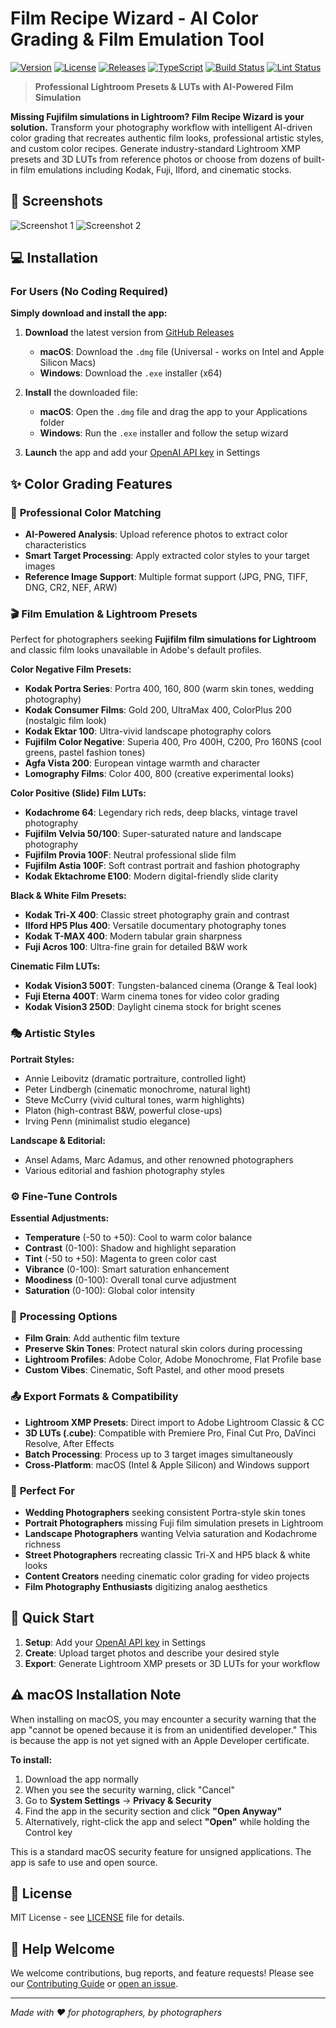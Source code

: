 # Film Recipe Wizard - AI Color Grading & Film Emulation Tool

[![Version](https://img.shields.io/badge/version-2.2.1-blue.svg)](package.json)
[![License](https://img.shields.io/badge/license-MIT-green.svg)](LICENSE)
[![Releases](https://img.shields.io/github/v/release/tesenwein/filmRecipeWizard?include_prereleases&label=releases)](https://github.com/tesenwein/filmRecipeWizard/releases)
[![TypeScript](https://img.shields.io/badge/typescript-%3E%3D5.9.2-blue.svg)](package.json)
[![Build Status](https://img.shields.io/badge/build-passing-brightgreen.svg)](#)
[![Lint Status](https://img.shields.io/badge/lint-passing-brightgreen.svg)](#)

> **Professional Lightroom Presets & LUTs with AI-Powered Film Simulation**

**Missing Fujifilm simulations in Lightroom? Film Recipe Wizard is your solution.** Transform your photography workflow with intelligent AI-driven color grading that recreates authentic film looks, professional artistic styles, and custom color recipes. Generate industry-standard Lightroom XMP presets and 3D LUTs from reference photos or choose from dozens of built-in film emulations including Kodak, Fuji, Ilford, and cinematic stocks.

## 📸 Screenshots

![Screenshot 1](assets/screenshots/screen1.png)
![Screenshot 2](assets/screenshots/screen2.png)

## 💻 Installation

### For Users (No Coding Required)

**Simply download and install the app:**

1. **Download** the latest version from [GitHub Releases](https://github.com/tesenwein/filmRecipeWizard/releases/latest)

   - **macOS**: Download the `.dmg` file (Universal - works on Intel and Apple Silicon Macs)
   - **Windows**: Download the `.exe` installer (x64)

2. **Install** the downloaded file:

   - **macOS**: Open the `.dmg` file and drag the app to your Applications folder
   - **Windows**: Run the `.exe` installer and follow the setup wizard

3. **Launch** the app and add your [OpenAI API key](https://platform.openai.com/login) in Settings

## ✨ Color Grading Features

### 🎨 **Professional Color Matching**

- **AI-Powered Analysis**: Upload reference photos to extract color characteristics
- **Smart Target Processing**: Apply extracted color styles to your target images
- **Reference Image Support**: Multiple format support (JPG, PNG, TIFF, DNG, CR2, NEF, ARW)

### 🎬 **Film Emulation & Lightroom Presets**

Perfect for photographers seeking **Fujifilm film simulations for Lightroom** and classic film looks unavailable in Adobe's default profiles.

**Color Negative Film Presets:**

- **Kodak Portra Series**: Portra 400, 160, 800 (warm skin tones, wedding photography)
- **Kodak Consumer Films**: Gold 200, UltraMax 400, ColorPlus 200 (nostalgic film look)
- **Kodak Ektar 100**: Ultra-vivid landscape photography colors
- **Fujifilm Color Negative**: Superia 400, Pro 400H, C200, Pro 160NS (cool greens, pastel fashion tones)
- **Agfa Vista 200**: European vintage warmth and character
- **Lomography Films**: Color 400, 800 (creative experimental looks)

**Color Positive (Slide) Film LUTs:**

- **Kodachrome 64**: Legendary rich reds, deep blacks, vintage travel photography
- **Fujifilm Velvia 50/100**: Super-saturated nature and landscape photography
- **Fujifilm Provia 100F**: Neutral professional slide film
- **Fujifilm Astia 100F**: Soft contrast portrait and fashion photography
- **Kodak Ektachrome E100**: Modern digital-friendly slide clarity

**Black & White Film Presets:**

- **Kodak Tri-X 400**: Classic street photography grain and contrast
- **Ilford HP5 Plus 400**: Versatile documentary photography tones
- **Kodak T-MAX 400**: Modern tabular grain sharpness
- **Fuji Acros 100**: Ultra-fine grain for detailed B&W work

**Cinematic Film LUTs:**

- **Kodak Vision3 500T**: Tungsten-balanced cinema (Orange & Teal look)
- **Fuji Eterna 400T**: Warm cinema tones for video color grading
- **Kodak Vision3 250D**: Daylight cinema stock for bright scenes

### 🎭 **Artistic Styles**

**Portrait Styles:**

- Annie Leibovitz (dramatic portraiture, controlled light)
- Peter Lindbergh (cinematic monochrome, natural light)
- Steve McCurry (vivid cultural tones, warm highlights)
- Platon (high-contrast B&W, powerful close-ups)
- Irving Penn (minimalist studio elegance)

**Landscape & Editorial:**

- Ansel Adams, Marc Adamus, and other renowned photographers
- Various editorial and fashion photography styles

### ⚙️ **Fine-Tune Controls**

**Essential Adjustments:**

- **Temperature** (-50 to +50): Cool to warm color balance
- **Contrast** (0-100): Shadow and highlight separation
- **Tint** (-50 to +50): Magenta to green color cast
- **Vibrance** (0-100): Smart saturation enhancement
- **Moodiness** (0-100): Overall tonal curve adjustment
- **Saturation** (0-100): Global color intensity

### 🔧 **Processing Options**

- **Film Grain**: Add authentic film texture
- **Preserve Skin Tones**: Protect natural skin colors during processing
- **Lightroom Profiles**: Adobe Color, Adobe Monochrome, Flat Profile base
- **Custom Vibes**: Cinematic, Soft Pastel, and other mood presets

### 📤 **Export Formats & Compatibility**

- **Lightroom XMP Presets**: Direct import to Adobe Lightroom Classic & CC
- **3D LUTs (.cube)**: Compatible with Premiere Pro, Final Cut Pro, DaVinci Resolve, After Effects
- **Batch Processing**: Process up to 3 target images simultaneously
- **Cross-Platform**: macOS (Intel & Apple Silicon) and Windows support

### 🎯 **Perfect For**

- **Wedding Photographers** seeking consistent Portra-style skin tones
- **Portrait Photographers** missing Fuji film simulation presets in Lightroom
- **Landscape Photographers** wanting Velvia saturation and Kodachrome richness
- **Street Photographers** recreating classic Tri-X and HP5 black & white looks
- **Content Creators** needing cinematic color grading for video projects
- **Film Photography Enthusiasts** digitizing analog aesthetics

## 🚀 Quick Start

1. **Setup**: Add your [OpenAI API key](https://platform.openai.com/api-keys) in Settings
2. **Create**: Upload target photos and describe your desired style
3. **Export**: Generate Lightroom XMP presets or 3D LUTs for your workflow

## ⚠️ macOS Installation Note

When installing on macOS, you may encounter a security warning that the app "cannot be opened because it is from an unidentified developer." This is because the app is not yet signed with an Apple Developer certificate.

**To install:**

1. Download the app normally
2. When you see the security warning, click "Cancel"
3. Go to **System Settings** → **Privacy & Security**
4. Find the app in the security section and click **"Open Anyway"**
5. Alternatively, right-click the app and select **"Open"** while holding the Control key

This is a standard macOS security feature for unsigned applications. The app is safe to use and open source.

## 📄 License

MIT License - see [LICENSE](LICENSE) file for details.

## 🤝 Help Welcome

We welcome contributions, bug reports, and feature requests! Please see our [Contributing Guide](CONTRIBUTING.md) or [open an issue](https://github.com/tesenwein/filmRecipeWizard/issues).

---

_Made with ❤️ for photographers, by photographers_
